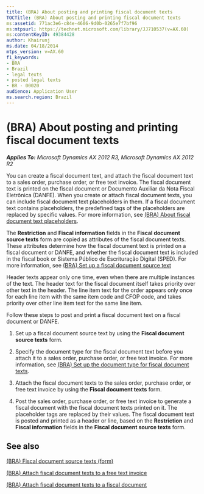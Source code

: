 ```yaml
---
title: (BRA) About posting and printing fiscal document texts
TOCTitle: (BRA) About posting and printing fiscal document texts
ms:assetid: 771ac3e6-c84e-4606-9d0b-0265e7f7bf96
ms:mtpsurl: https://technet.microsoft.com/library/JJ710537(v=AX.60)
ms:contentKeyID: 49384428
author: Khairunj
ms.date: 04/18/2014
mtps_version: v=AX.60
f1_keywords:
- BRA
- Brazil
- legal texts
- posted legal texts
- BR - 00020
audience: Application User
ms.search.region: Brazil
---
```


# (BRA) About posting and printing fiscal document texts 


_**Applies To:** Microsoft Dynamics AX 2012 R3, Microsoft Dynamics AX 2012 R2_

You can create a fiscal document text, and attach the fiscal document text to a sales order, purchase order, or free text invoice. The fiscal document text is printed on the fiscal document or Documento Auxiliar da Nota Fiscal Eletrônica (DANFE). When you create or attach fiscal document texts, you can include fiscal document text placeholders in them. If a fiscal document text contains placeholders, the predefined tags of the placeholders are replaced by specific values. For more information, see [(BRA) About fiscal document text placeholders](bra-about-fiscal-document-text-placeholders.md).

The **Restriction** and **Fiscal information** fields in the **Fiscal document source texts** form are copied as attributes of the fiscal document texts. These attributes determine how the fiscal document text is printed on a fiscal document or DANFE, and whether the fiscal document text is included in the fiscal book or Sistema Público de Escrituração Digital (SPED). For more information, see [(BRA) Set up a fiscal document source text](bra-set-up-a-fiscal-document-source-text.md)

Header texts appear only one time, even when there are multiple instances of the text. The header text for the fiscal document itself takes priority over other text in the header. The line item text for the order appears only once for each line item with the same item code and CFOP code, and takes priority over other line item text for the same line item.

Follow these steps to post and print a fiscal document text on a fiscal document or DANFE.

1.  Set up a fiscal document source text by using the **Fiscal document source texts** form.

2.  Specify the document type for the fiscal document text before you attach it to a sales order, purchase order, or free text invoice. For more information, see [(BRA) Set up the document type for fiscal document texts](bra-set-up-the-document-type-for-fiscal-document-texts.md).

3.  Attach the fiscal document texts to the sales order, purchase order, or free text invoice by using the **Fiscal document texts** form.

4.  Post the sales order, purchase order, or free text invoice to generate a fiscal document with the fiscal document texts printed on it. The placeholder tags are replaced by their values. The fiscal document text is posted and printed as a header or line, based on the **Restriction** and **Fiscal information** fields in the **Fiscal document source texts** form.

## See also

[(BRA) Fiscal document source texts (form)](https://technet.microsoft.com/library/jj663934\(v=ax.60\))

[(BRA) Attach fiscal document texts to a free text invoice](bra-attach-fiscal-document-texts-to-a-free-text-invoice.md)

[(BRA) Attach fiscal document texts to a fiscal document](bra-attach-fiscal-document-texts-to-a-fiscal-document.md)

  


